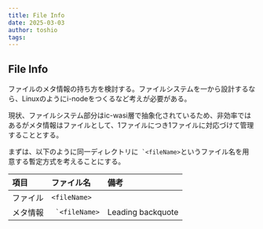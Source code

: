 ```yaml
---
title: File Info
date: 2025-03-03
author: toshio
tags: 
---
```


## File Info

ファイルのメタ情報の持ち方を検討する。ファイルシステムを一から設計するなら、Linuxのようにi-nodeをつくるなど考えが必要がある。

現状、ファイルシステム部分はic-wasi層で抽象化されているため、非効率ではあるがメタ情報はファイルとして、1ファイルにつき1ファイルに対応づけて管理することとする。

まずは、以下のように同一ディレクトリに`` `<fileName>``というファイル名を用意する暫定方式を考えることにする。

| 項目     | ファイル名                           | 備考 |
| :------- | :----------------------------------- | :--- |
| ファイル | `<fileName>`                         |      |
| メタ情報 | `` `<fileName>`` | Leading backquote |      |
